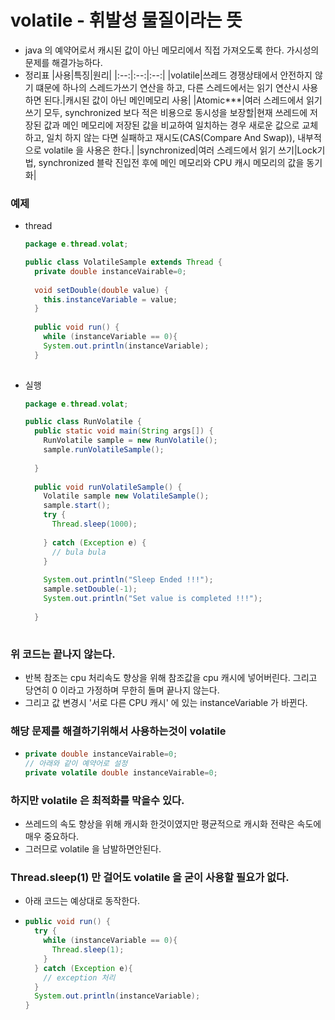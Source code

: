 # volatile - 휘발성 물질이라는 뜻
* java 의 예약어로서 캐시된 값이 아닌 메모리에서 직접 가져오도록 한다. 가시성의 문제를 해결가능하다.
* 정리표
  |사용|특징|원리|
  |:--:|:--:|:--:|
  |volatile|쓰레드 경쟁상태에서 안전하지 않기 떄문에 하나의 스레드가쓰기 연산을 하고, 다른 스레드에서는 읽기 연산시 사용하면 된다.|캐시된 값이 아닌 메인메모리 사용|
  |Atomic***|여러 스레드에서 읽기 쓰기 모두, synchronized 보다 적은 비용으로 동시성을 보장할|현재 쓰레드에 저장된 값과 메인 메모리에 저장된 값을 비교하여 일치하는 경우 새로운 값으로 교체하고, 일치 하지 않는 다면 실패하고 재시도(CAS(Compare And Swap)), 내부적으로 volatile 을 사용은 한다.|
  |synchronized|여러 스레드에서 읽기 쓰기|Lock기법, synchronized 블락 진입전 후에 메인 메모리와 CPU 캐시 메모리의 값을 동기화|

### 예제
* thread  
  ```java
  package e.thread.volat;
  
  public class VolatileSample extends Thread {
    private double instanceVairable=0;
    
    void setDouble(double value) {
      this.instanceVariable = value;
    }
    
    public void run() {
      while (instanceVariable == 0){
      System.out.println(instanceVariable);
    }
    
* 실행
  ```java
  package e.thread.volat;
  
  public class RunVolatile {
    public static void main(String args[]) {
      RunVolatile sample = new RunVolatile();
      sample.runVolatileSample();
      
    }
    
    public void runVolatileSample() {
      Volatile sample new VolatileSample();
      sample.start();
      try {
        Thread.sleep(1000);
      
      } catch (Exception e) {
        // bula bula 
      }
      
      System.out.println("Sleep Ended !!!");
      sample.setDouble(-1);
      System.out.println("Set value is completed !!!");
      
    }
    
### 위 코드는 끝나지 않는다.
* 반복 참조는 cpu 처리속도 향상을 위해 참조값을 cpu 캐시에 넣어버린다. 그리고 당연히 0 이라고 가정하며 무한히 돌며 끝나지 않는다.
* 그리고 값 변경시 '서로 다른 CPU 캐시' 에 있는 instanceVariable 가 바뀐다.
### 해당 문제를 해결하기위해서 사용하는것이 volatile
* ```java
  private double instanceVairable=0;
  // 아래와 같이 예약어로 설정
  private volatile double instanceVairable=0;
  
### 하지만 volatile 은 최적화를 막을수 있다.
* 쓰레드의 속도 향상을 위해 캐시화 한것이였지만 평균적으로 캐시화 전략은 속도에 매우 중요하다.
* 그러므로 volatile 을 남발하면안된다.

### Thread.sleep(1) 만 걸어도 volatile 을 굳이 사용할 필요가 없다.
* 아래 코드는 예상대로 동작한다.
* ```java
  public void run() {
    try {
      while (instanceVariable == 0){
        Thread.sleep(1);
      }
    } catch (Exception e){
      // exception 처리
    }
    System.out.println(instanceVariable);
  }
    
